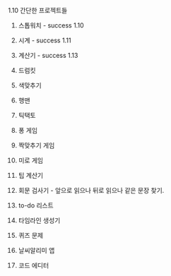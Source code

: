 1.10 간단한 프로젝트들

1. 스톱워치 - success 1.10

2. 시계 - success 1.11

3. 계산기 - success 1.13

4. 드럼킷

5. 색맞추기

6. 행맨

7. 틱택토

8. 퐁 게임

9. 짝맞추기 게임

10. 미로 게임

11. 팁 계산기

12. 회문 검사기 - 앞으로 읽으나 뒤로 읽으나 같은 문장 찾기.

13. to-do 리스트

14. 타임라인 생성기

15. 퀴즈 문제

16. 날씨알리미 앱

17. 코드 에디터